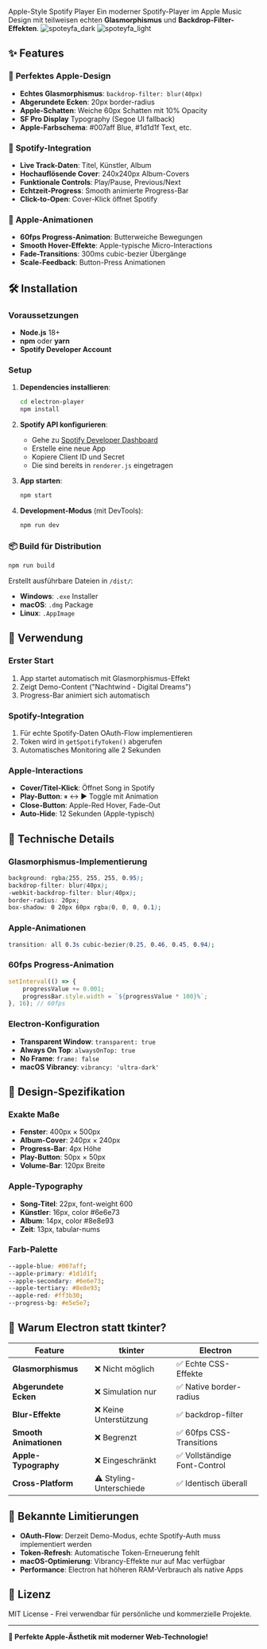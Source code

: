 Apple-Style Spotify Player
Ein moderner Spotify-Player im  Apple Music Design mit teilweisen echten **Glasmorphismus** und **Backdrop-Filter-Effekten**.
![spoteyfa_dark](https://github.com/user-attachments/assets/27be7b40-1d0b-4ce4-bc86-249b29479b66)
![spoteyfa_light](https://github.com/user-attachments/assets/ecdd5442-6575-4104-aab6-fb4d3d8171e3)

## ✨ Features

### 🎨 **Perfektes Apple-Design**
- **Echtes Glasmorphismus**: `backdrop-filter: blur(40px)`
- **Abgerundete Ecken**: 20px border-radius
- **Apple-Schatten**: Weiche 60px Schatten mit 10% Opacity
- **SF Pro Display** Typography (Segoe UI fallback)
- **Apple-Farbschema**: #007aff Blue, #1d1d1f Text, etc.

### 🎵 **Spotify-Integration**
- **Live Track-Daten**: Titel, Künstler, Album
- **Hochauflösende Cover**: 240x240px Album-Covers
- **Funktionale Controls**: Play/Pause, Previous/Next
- **Echtzeit-Progress**: Smooth animierte Progress-Bar
- **Click-to-Open**: Cover-Klick öffnet Spotify

### 🚀 **Apple-Animationen**
- **60fps Progress-Animation**: Butterweiche Bewegungen
- **Smooth Hover-Effekte**: Apple-typische Micro-Interactions
- **Fade-Transitions**: 300ms cubic-bezier Übergänge
- **Scale-Feedback**: Button-Press Animationen

## 🛠️ Installation

### Voraussetzungen
- **Node.js** 18+ 
- **npm** oder **yarn**
- **Spotify Developer Account**

### Setup

1. **Dependencies installieren**:
   ```bash
   cd electron-player
   npm install
   ```

2. **Spotify API konfigurieren**:
   - Gehe zu [Spotify Developer Dashboard](https://developer.spotify.com/dashboard)
   - Erstelle eine neue App
   - Kopiere Client ID und Secret
   - Die sind bereits in `renderer.js` eingetragen

3. **App starten**:
   ```bash
   npm start
   ```

4. **Development-Modus** (mit DevTools):
   ```bash
   npm run dev
   ```

### 📦 Build für Distribution

```bash
npm run build
```

Erstellt ausführbare Dateien in `/dist/`:
- **Windows**: `.exe` Installer
- **macOS**: `.dmg` Package  
- **Linux**: `.AppImage`

## 🎯 Verwendung

### **Erster Start**
1. App startet automatisch mit Glasmorphismus-Effekt
2. Zeigt Demo-Content ("Nachtwind - Digital Dreams")
3. Progress-Bar animiert sich automatisch

### **Spotify-Integration**
1. Für echte Spotify-Daten OAuth-Flow implementieren
2. Token wird in `getSpotifyToken()` abgerufen
3. Automatisches Monitoring alle 2 Sekunden

### **Apple-Interactions**
- **Cover/Titel-Klick**: Öffnet Song in Spotify
- **Play-Button**: ⏸ ↔ ▶ Toggle mit Animation
- **Close-Button**: Apple-Red Hover, Fade-Out
- **Auto-Hide**: 12 Sekunden (Apple-typisch)

## 🔧 Technische Details

### **Glasmorphismus-Implementierung**
```css
background: rgba(255, 255, 255, 0.95);
backdrop-filter: blur(40px);
-webkit-backdrop-filter: blur(40px);
border-radius: 20px;
box-shadow: 0 20px 60px rgba(0, 0, 0, 0.1);
```

### **Apple-Animationen**
```css
transition: all 0.3s cubic-bezier(0.25, 0.46, 0.45, 0.94);
```

### **60fps Progress-Animation**
```javascript
setInterval(() => {
    progressValue += 0.001;
    progressBar.style.width = `${progressValue * 100}%`;
}, 16); // 60fps
```

### **Electron-Konfiguration**
- **Transparent Window**: `transparent: true`
- **Always On Top**: `alwaysOnTop: true`
- **No Frame**: `frame: false`
- **macOS Vibrancy**: `vibrancy: 'ultra-dark'`

## 📱 Design-Spezifikation

### **Exakte Maße**
- **Fenster**: 400px × 500px
- **Album-Cover**: 240px × 240px
- **Progress-Bar**: 4px Höhe
- **Play-Button**: 50px × 50px
- **Volume-Bar**: 120px Breite

### **Apple-Typography**
- **Song-Titel**: 22px, font-weight 600
- **Künstler**: 16px, color #6e6e73  
- **Album**: 14px, color #8e8e93
- **Zeit**: 13px, tabular-nums

### **Farb-Palette**
```css
--apple-blue: #007aff;
--apple-primary: #1d1d1f;
--apple-secondary: #6e6e73;
--apple-tertiary: #8e8e93;
--apple-red: #ff3b30;
--progress-bg: #e5e5e7;
```

## 🌟 Warum Electron statt tkinter?

| Feature | tkinter | Electron |
|---------|---------|----------|
| **Glasmorphismus** | ❌ Nicht möglich | ✅ Echte CSS-Effekte |
| **Abgerundete Ecken** | ❌ Simulation nur | ✅ Native border-radius |
| **Blur-Effekte** | ❌ Keine Unterstützung | ✅ backdrop-filter |
| **Smooth Animationen** | ❌ Begrenzt | ✅ 60fps CSS-Transitions |
| **Apple-Typography** | ❌ Eingeschränkt | ✅ Vollständige Font-Control |
| **Cross-Platform** | ⚠️ Styling-Unterschiede | ✅ Identisch überall |

## 🚨 Bekannte Limitierungen

- **OAuth-Flow**: Derzeit Demo-Modus, echte Spotify-Auth muss implementiert werden
- **Token-Refresh**: Automatische Token-Erneuerung fehlt
- **macOS-Optimierung**: Vibrancy-Effekte nur auf Mac verfügbar
- **Performance**: Electron hat höheren RAM-Verbrauch als native Apps

## 📄 Lizenz

MIT License - Frei verwendbar für persönliche und kommerzielle Projekte.

---

**🍎 Perfekte Apple-Ästhetik mit moderner Web-Technologie!**
